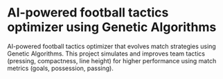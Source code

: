 # AI-powered football tactics optimizer using Genetic Algorithms
AI-powered football tactics optimizer that evolves match strategies using Genetic Algorithms. This project simulates and improves team tactics (pressing, compactness, line height) for higher performance using match metrics (goals, possession, passing).
